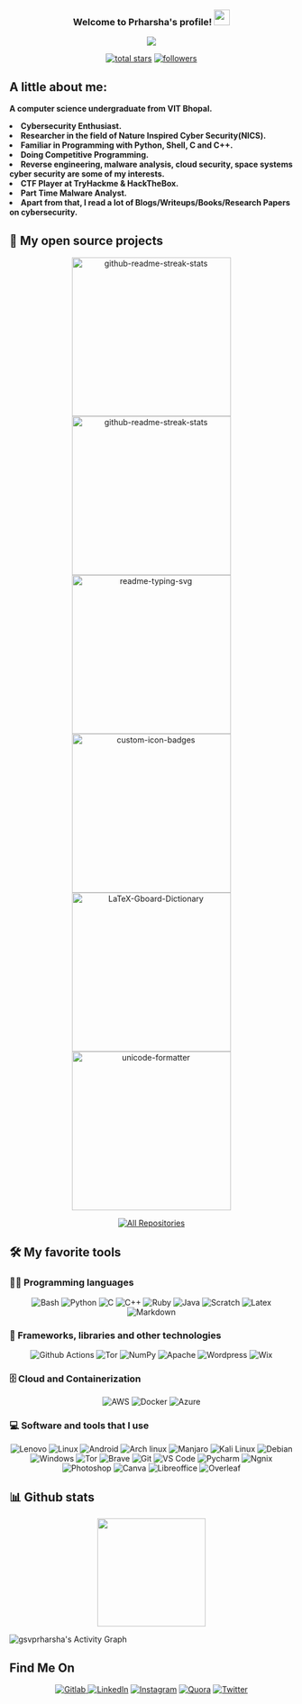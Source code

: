 <!--Thanks to @DenverCoder1 for his readme, which inspired me to create this -->
<h3 align="center">
  Welcome to Prharsha's profile!
  <img src="https://media.giphy.com/media/hvRJCLFzcasrR4ia7z/giphy.gif" width="28">
</h3>

<!-- Typing SVG by DenverCoder1 - https://github.com/DenverCoder1/readme-typing-svg -->
<p align="center">
  <img src="https://readme-typing-svg.herokuapp.com?color=%23F70000&center=true&vCenter=true&lines=Cyber+Security+Undergrad;Malware+Analyst;Penetration+Tester;Reverse+Engineer"></a>
</p>

<p align="center">
  <a href="https://github.com/gsvprharsha?tab=repositories&sort=stargazers">
    <img alt="total stars" title="Total stars on GitHub" src="https://custom-icon-badges.herokuapp.com/badge/dynamic/json?logo=star&color=55960c&labelColor=488207&label=Stars&style=for-the-badge&query=%24.stars&url=https://api.github-star-counter.workers.dev/user/gsvprharsha"/></a>
  <a href="https://github.com/gsvprharsha">
    <img alt="followers" title="Follow me on Github" src="https://custom-icon-badges.herokuapp.com/github/followers/gsvprharsha?color=236ad3&labelColor=1155ba&style=for-the-badge&logo=person-add&label=Follow&logoColor=white"/></a>


## A little about me:
<p>
  <b>A computer science undergraduate from VIT Bhopal.
    <li>Cybersecurity Enthusiast.</li>
    <li>Researcher in the field of Nature Inspired Cyber Security(NICS).</li>
    <li>Familiar in Programming with Python, Shell, C and C++.</li>
    <li>Doing Competitive Programming.</li>
    <li>Reverse engineering, malware analysis, cloud security, space systems cyber security are some of my interests.</li>
    <li>CTF Player at TryHackme & HackTheBox.</li>
    <li>Part Time Malware Analyst.</li>
    <li>Apart from that, I read a lot of Blogs/Writeups/Books/Research Papers on cybersecurity.</li></b>
</p>

## 📘 My open source projects

<p align="center">
  <a href="https://github.com/gsvprharsha/Hunter-Framework"><img width="282" src="https://denvercoder1-github-readme-stats.vercel.app/api/pin/?username=gsvprharsha&repo=Hunter-Framework&theme=react&bg_color=1F222E&title_color=F85D7F&icon_color=F8D866&hide_border=true&show_icons=false" alt="github-readme-streak-stats"></a>
  <a href="https://github.com/gsvprharsha/DracOS"><img width="282" src="https://denvercoder1-github-readme-stats.vercel.app/api/pin/?username=gsvprharsha&repo=DracOS&theme=react&bg_color=1F222E&title_color=F85D7F&icon_color=F8D866&hide_border=true&show_icons=false" alt="github-readme-streak-stats"></a>
  <a href="https://github.com/gsvprharsha/blackarch"><img width="282" src="https://denvercoder1-github-readme-stats.vercel.app/api/pin/?username=gsvprharsha&repo=blackarch&hide_border=true&bg_color=1F222E&title_color=F85D7F&icon_color=F8D866&theme=react&show_icons=false" alt="readme-typing-svg"></a>
  <a href="https://github.com/gsvprharsha/backdoor-handler"><img width="282" src="https://denvercoder1-github-readme-stats.vercel.app/api/pin?username=gsvprharsha&repo=backdoor-handler&theme=react&bg_color=1F222E&title_color=F85D7F&icon_color=F8D866&hide_border=true&show_icons=false" alt="custom-icon-badges"></a>
  <a href="https://github.com/gsvprharsha/port-scanner"><img width="282" src="https://denvercoder1-github-readme-stats.vercel.app/api/pin/?username=gsvprharsha&repo=port-scanner&theme=react&bg_color=1F222E&title_color=F85D7F&icon_color=F8D866&hide_border=true&show_icons=false" alt="LaTeX-Gboard-Dictionary"></a>
  <a href="https://github.com/gsvprharsha/Lambda-Bash-Theme-For-Linux"><img width="282" src="https://denvercoder1-github-readme-stats.vercel.app/api/pin/?username=gsvprharsha&repo=Lambda-Bash-Theme-For-Linux&theme=react&bg_color=1F222E&title_color=F85D7F&icon_color=F8D866&hide_border=true&show_icons=false" alt="unicode-formatter"></a>
</p>

<p align="center">
  <a href="https://github.com/gsvprharsha?tab=repositories"><img alt="All Repositories" title="All Repositories" src="https://custom-icon-badges.herokuapp.com/badge/-All%20Repos-2962FF?style=for-the-badge&logoColor=white&logo=repo"/></a>
</p>

## 🛠️ My favorite tools

### 👨‍💻 Programming languages

<p align="center">
    <img alt="Bash" src="https://img.shields.io/badge/Shell_Script-121011?style=for-the-badge&logo=gnu-bash&logoColor=white">
    <img alt="Python" src="https://img.shields.io/badge/Python-FFD43B?style=for-the-badge&logo=python&logoColor=darkgreen">
    <img alt="C" src="https://img.shields.io/badge/C-00599C?style=for-the-badge&logo=c&logoColor=white">
    <img alt="C++" src="https://img.shields.io/badge/C%2B%2B-00599C?style=for-the-badge&logo=c%2B%2B&logoColor=white">
    <img alt="Ruby" src="https://img.shields.io/badge/Ruby-CC342D?style=for-the-badge&logo=ruby&logoColor=white">
    <img alt="Java" src="https://img.shields.io/badge/Java-ED8B00?style=for-the-badge&logo=java&logoColor=white">
    <img alt="Scratch" src="https://img.shields.io/badge/Scratch-4D97FF?style=for-the-badge&logo=Scratch&logoColor=white">
    <img alt="Latex" src="https://img.shields.io/badge/LaTeX-47A141?style=for-the-badge&logo=LaTeX&logoColor=white">
    <img alt="Markdown" src="https://img.shields.io/badge/Markdown-000000?style=for-the-badge&logo=markdown&logoColor=white">
</p>

### 🧰 Frameworks, libraries and other technologies

<p align="center">
    <img alt="Github Actions" src="https://img.shields.io/badge/GitHub_Actions-2088FF?style=for-the-badge&logo=github-actions&logoColor=white">
    <img alt="Tor" src="https://img.shields.io/badge/Tor-7D4698?style=for-the-badge&logo=Tor-Browser&logoColor=white">
    <img alt="NumPy" src="https://img.shields.io/badge/Numpy-777BB4?style=for-the-badge&logo=numpy&logoColor=white">
    <img alt="Apache" src="https://img.shields.io/badge/Apache-D22128?style=for-the-badge&logo=Apache&logoColor=white">
    <img alt="Wordpress" src="https://img.shields.io/badge/Wordpress-21759B?style=for-the-badge&logo=wordpress&logoColor=white">
    <img alt="Wix" src="https://img.shields.io/badge/Wix-000?style=for-the-badge&logo=wix&logoColor=white">
</p>

### 🗄️ Cloud and Containerization  

<p align="center">
    <img alt="AWS" src="https://img.shields.io/badge/Amazon_AWS-FF9900?style=for-the-badge&logo=amazonaws&logoColor=white">
    <img alt="Docker" src="https://img.shields.io/badge/Docker-2CA5E0?style=for-the-badge&logo=docker&logoColor=white">
    <img alt="Azure" src="https://img.shields.io/badge/microsoft%20azure-0089D6?style=for-the-badge&logo=microsoft-azure&logoColor=white">
</p>

### 💻 Software and tools that I use

<p align="center">
    <img alt="Lenovo" src="https://img.shields.io/badge/lenovo%20laptop-E2231A?style=for-the-badge&logo=acer&logoColor=white">
    <img alt="Linux" src="https://img.shields.io/badge/Linux-FCC624?style=for-the-badge&logo=linux&logoColor=black">
    <img alt="Android" src="https://img.shields.io/badge/Android-3DDC84?style=for-the-badge&logo=android&logoColor=white">
    <img alt="Arch linux" src="https://img.shields.io/badge/Arch_Linux-1793D1?style=for-the-badge&logo=arch-linux&logoColor=white">
    <img alt="Manjaro" src="https://img.shields.io/badge/Manjaro-35BF5C?style=for-the-badge&logo=Manjaro&logoColor=white">
    <img alt="Kali Linux" src="https://img.shields.io/badge/Kali_Linux-557C94?style=for-the-badge&logo=kali-linux&logoColor=white">
    <img alt="Debian" src="https://img.shields.io/badge/Debian-A81D33?style=for-the-badge&logo=debian&logoColor=white">
    <img alt="Windows" src="https://img.shields.io/badge/Windows-0078D6?style=for-the-badge&logo=windows&logoColor=white">
    <img alt="Tor" src="https://img.shields.io/badge/Tor_Browser-7D4698?style=for-the-badge&logo=Tor-Browser&logoColor=white">
    <img alt="Brave" src="https://img.shields.io/badge/Brave-FF1B2D?style=for-the-badge&logo=Brave&logoColor=white">
    <img alt="Git" src="https://img.shields.io/badge/GIT-E44C30?style=for-the-badge&logo=git&logoColor=white">
    <img alt="VS Code" src="https://img.shields.io/badge/Visual_Studio_Code-0078D4?style=for-the-badge&logo=visual%20studio%20code&logoColor=white">
    <img alt="Pycharm" src="https://img.shields.io/badge/PyCharm-000000.svg?&style=for-the-badge&logo=PyCharm&logoColor=white">
    <img alt="Ngnix" src="https://img.shields.io/badge/Nginx-009639?style=for-the-badge&logo=nginx&logoColor=white">
    <img alt="Photoshop" src="https://img.shields.io/badge/Adobe%20Photoshop-31A8FF?style=for-the-badge&logo=Adobe%20Photoshop&logoColor=black">
    <img alt="Canva" src="https://img.shields.io/badge/Canva-%2300C4CC.svg?&style=for-the-badge&logo=Canva&logoColor=white">
    <img alt="Libreoffice" src="https://img.shields.io/badge/LibreOffice-18A303?style=for-the-badge&logo=LibreOffice&logoColor=white">
    <img alt="Overleaf" src="https://img.shields.io/badge/Overleaf-47A141?style=for-the-badge&logo=Overleaf&logoColor=white">
</p>

## 📊 Github stats
<p align="center">
    <img alt"gsvprharsha's github stats" src="https://denvercoder1-github-readme-stats.vercel.app/api/?username=gsvprharsha&show_icons=true&count_private=true&theme=react&hide_border=true&bg_color=1F222E&title_color=F85D7F&icon_color=F8D866" height="192px">


<img alt="gsvprharsha's Activity Graph" src="https://activity-graph.herokuapp.com/graph?username=gsvprharsha&theme=gotham"/></a>

## Find Me On
<p align="center">
    <a href="https://gitlab.com/gsvprharsha"><img alt="Gitlab" src="https://img.shields.io/badge/GitLab-330F63?style=for-the-badge&logo=gitlab&logoColor=white">
    <a href="https://www.linkedin.com/in/prharsha-g-1ab348201"><img alt="LinkedIn" src="https://img.shields.io/badge/linkedin-%230077B5.svg?style=for-the-badge&logo=linkedin&logoColor=white"></a>
    <a href="https://www.instagram.com/gsvprharsha/"><img alt="Instagram" src="https://img.shields.io/badge/Instagram-E4405F?style=for-the-badge&logo=instagram&logoColor=white"></a>
    <a href="https://www.quora.com/profile/Prharsha"><img alt="Quora" src="https://img.shields.io/badge/Quora-%23B92B27.svg?&style=for-the-badge&logo=Quora&logoColor=white"></a>
    <a href="https://www.twitter.com/gsvprharsha/"><img alt="Twitter" src="https://img.shields.io/badge/Twitter-1DA1F2?style=for-the-badge&logo=twitter&logoColor=white"></a>
</p>
